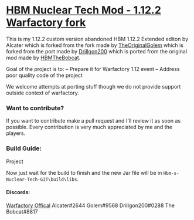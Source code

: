 # <u>**HBM Nuclear Tech Mod - 1.12.2 Warfactory fork**</u>

This is my 1.12.2 custom version abandoned HBM 1.12.2 Extended editon by Alcater
which is forked from the fork made by [TheOriginalGolem](https://github.com/TheOriginalGolem/Hbm-s-Nuclear-Tech-GIT)
which is forked from the port made by [Drillgon200](https://github.com/Drillgon200/Hbm-s-Nuclear-Tech-GIT)
which is ported from the original mod made by [HBMTheBobcat](https://github.com/HbmMods/Hbm-s-Nuclear-Tech-GIT).

Goal of the project is to:
– Prepare it for Warfactory 1.12 event 
– Address poor quality code of the project

We welcome attempts at porting stuff though we do not provide support outside context of warfactory.

### **Want to contribute?**

If you want to contribute make a pull request and I'll review it as soon as possible.
Every contribution is very much appreciated by me and the players.

### **Build Guide:**

Project


Now just wait for the build to finish and the new Jar file will be in `Hbm-s-Nuclear-Tech-GIT\build\libs`.


#### Discords:

[Warfactory Offical](https://discord.gg/VqVYYWEGrE)
Alcater#2644
Golem#9568
Drillgon200#0288
The Bobcat#8817
